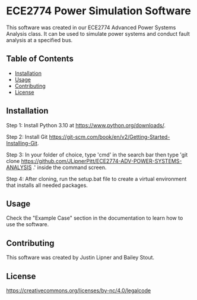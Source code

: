 # ECE2774 Power Simulation Software

This software was created in our ECE2774 Advanced Power Systems Analysis class. It can be used to simulate power systems and conduct fault analysis at a specified bus.

## Table of Contents
- [Installation](#installation)
- [Usage](#usage)
- [Contributing](#contributing)
- [License](#license)

## Installation
Step 1: Install Python 3.10 at https://www.python.org/downloads/.

Step 2: Install Git https://git-scm.com/book/en/v2/Getting-Started-Installing-Git.

Step 3: In your folder of choice, type 'cmd' in the search bar then type 'git clone https://github.com/JLipnerPitt/ECE2774-ADV-POWER-SYSTEMS-ANALYSIS .' inside the command screen.

Step 4: After cloning, run the setup.bat file to create a virtual environment that installs all needed packages.

## Usage
Check the "Example Case" section in the documentation to learn how to use the software.

## Contributing
This software was created by Justin Lipner and Bailey Stout.

## License
https://creativecommons.org/licenses/by-nc/4.0/legalcode
